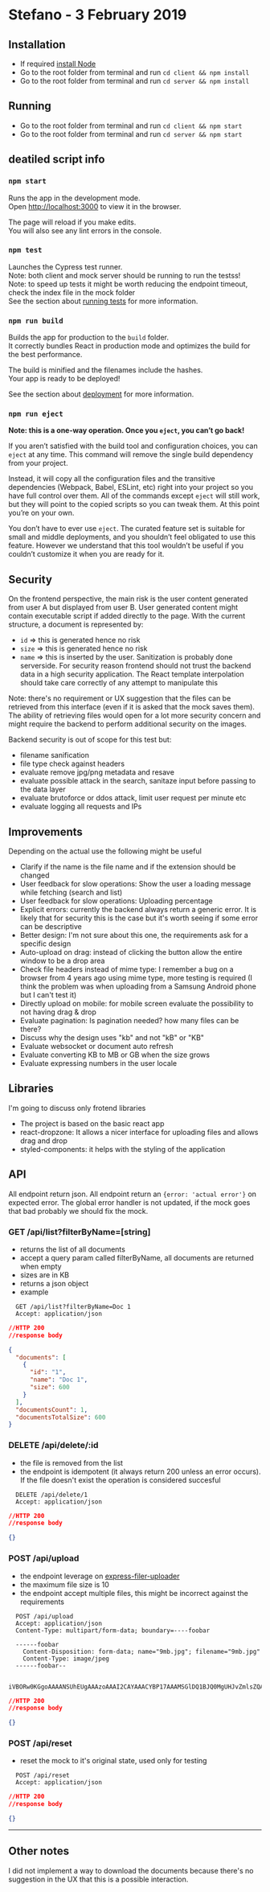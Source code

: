 # Stefano - 3 February 2019

## Installation
- If required [install Node](https://nodejs.org/en/)
- Go to the root folder from terminal and run `cd client && npm install`
- Go to the root folder from terminal and run `cd server && npm install`


## Running
- Go to the root folder from terminal and run `cd client && npm start`
- Go to the root folder from terminal and run `cd server && npm start`


## deatiled script info
### `npm start`
Runs the app in the development mode.<br>
Open [http://localhost:3000](http://localhost:3000) to view it in the browser.

The page will reload if you make edits.<br>
You will also see any lint errors in the console.

### `npm test`

Launches the Cypress test runner.<br>
Note: both client and mock server should be running to run the testss!<br>
Note: to speed up tests it might be worth reducing the endpoint timeout, check the index file in the mock folder<br>
See the section about [running tests](https://docs.cypress.io/guides/getting-started/testing-your-app.html) for more information.

### `npm run build`

Builds the app for production to the `build` folder.<br>
It correctly bundles React in production mode and optimizes the build for the best performance.

The build is minified and the filenames include the hashes.<br>
Your app is ready to be deployed!

See the section about [deployment](https://facebook.github.io/create-react-app/docs/deployment) for more information.

### `npm run eject`

**Note: this is a one-way operation. Once you `eject`, you can’t go back!**

If you aren’t satisfied with the build tool and configuration choices, you can `eject` at any time. This command will remove the single build dependency from your project.

Instead, it will copy all the configuration files and the transitive dependencies (Webpack, Babel, ESLint, etc) right into your project so you have full control over them. All of the commands except `eject` will still work, but they will point to the copied scripts so you can tweak them. At this point you’re on your own.

You don’t have to ever use `eject`. The curated feature set is suitable for small and middle deployments, and you shouldn’t feel obligated to use this feature. However we understand that this tool wouldn’t be useful if you couldn’t customize it when you are ready for it.

## Security
On the frontend perspective, the main risk is the user content generated from user A but displayed from user B. User generated content might contain executable script if added directly to the page.
With the current structure, a document is represented by:
- `id` => this is generated hence no risk
- `size` => this is generated hence no risk
- `name` => this is inserted by the user. Sanitization is probably done serverside. For security reason frontend should not trust the backend data in a high security application. The React template interpolation should take care correctly of any attempt to manipulate this

Note: there's no requirement or UX suggestion that the files can be retrieved from this interface (even if it is asked that the mock saves them). The ability of retrieving files would open for a lot more security concern and might require the backend to perform additional security on the images.

Backend security is out of scope for this test but:
- filename sanification
- file type check against headers
- evaluate remove jpg/png metadata and resave
- evaluate possible attack in the search, sanitaze input before passing to the data layer
- evaluate brutoforce or ddos attack, limit user request per minute etc
- evaluate logging all requests and IPs

## Improvements
Depending on the actual use the following might be useful
- Clarify if the name is the file name and if the extension should be changed
- User feedback for slow operations: Show the user a loading message while fetching (search and list)
- User feedback for slow operations: Uploading percentage
- Explicit errors: currently the backend always return a generic error. It is likely that for security this is the case but it's worth seeing if some error can be descriptive
- Better design: I'm not sure about this one, the requirements ask for a specific design
- Auto-upload on drag: instead of clicking the button allow the entire window to be a drop area
- Check file headers instead of mime type: I remember a bug on a browser from 4 years ago using mime type, more testing is required (I think the problem was when uploading from a Samsung Android phone but I can't test it)
- Directly upload on mobile: for mobile screen evaluate the possibility to not having drag & drop
- Evaluate pagination: Is pagination needed? how many files can be there?
- Discuss why the design uses "kb" and not "kB" or "KB"
- Evaluate websocket or document auto refresh
- Evaluate converting KB to MB or GB when the size grows
- Evaluate expressing numbers in the user locale

## Libraries
I'm going to discuss only frotend libraries
- The project is based on the basic react app
- react-dropzone: It allows a nicer interface for uploading files and allows drag and drop
- styled-components: it helps with the styling of the application

## API
All endpoint return json. All endpoint return an `{error: 'actual error'}` on expected error.
The global error handler is not updated, if the mock goes that bad probably we should fix the mock.

### GET /api/list?filterByName=[string]
- returns the list of all documents
- accept a query param called filterByName, all documents are returned when empty
- sizes are in KB
- returns a json object
- example
```
  GET /api/list?filterByName=Doc 1
  Accept: application/json
```
``` JSON
//HTTP 200
//response body

{
  "documents": [
    {
      "id": "1",
      "name": "Doc 1",
      "size": 600
    }
  ],
  "documentsCount": 1,
  "documentsTotalSize": 600
}
```

### DELETE /api/delete/:id
- the file is removed from the list
- the endpoint is idempotent (it always return 200 unless an error occurs). If the file doesn't exist the operation is considered succesful

```
  DELETE /api/delete/1
  Accept: application/json
```
``` JSON
//HTTP 200
//response body

{}
```

### POST /api/upload
- the endpoint leverage on [express-filer-uploader](https://www.npmjs.com/package/express-fileupload)
- the maximum file size is 10
- the endpoint accept multiple files, this might be incorrect against the requirements
```
  POST /api/upload
  Accept: application/json
  Content-Type: multipart/form-data; boundary=----foobar

  ------foobar
    Content-Disposition: form-data; name="9mb.jpg"; filename="9mb.jpg"
    Content-Type: image/jpeg
  ------foobar--

  iVBORw0KGgoAAAANSUhEUgAAAzoAAAI2CAYAAACYBP17AAAMSGlDQ1BJQ0MgUHJvZmlsZQAASImVVwdYU8kWnltSSWiBCEgJvYlSpEsJoUUQkCrYCEkgocSYEETsyqKCaxcRsKGrIoquBRA79rIodtfyUBaVlXWxYEPlTQro6vfe...
```
``` JSON
//HTTP 200
//response body

{}
```

### POST /api/reset
- reset the mock to it's original state, used only for testing

```
  POST /api/reset
  Accept: application/json
```
``` JSON
//HTTP 200
//response body

{}
```

---
## Other notes
I did not implement a way to download the documents because there's no suggestion in the UX that this is a possible interaction.